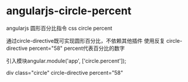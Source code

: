 # angularjs-circle-percent
angularjs 圆形百分比指令 css circle percent

通过circle-directive既可实现圆形百分比，不依赖其他插件
使用反复
circle-directive percent="58"
percent代表百分比的数字

引入模块angular.module('app', ['circle.percent']); 

div class="circle" circle-directive percent="58" 
